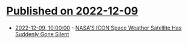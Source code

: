 # [Published on 2022-12-09](index.md)

* [2022-12-09, 10:00:00](https://science.slashdot.org/story/22/12/09/0254236/nasas-icon-space-weather-satellite-has-suddenly-gone-silent?utm_source=rss1.0mainlinkanon&utm_medium=feed) - [NASA'S ICON Space Weather Satellite Has Suddenly Gone Silent](https://science.slashdot.org/story/22/12/09/0254236/nasas-icon-space-weather-satellite-has-suddenly-gone-silent?utm_source=rss1.0mainlinkanon&utm_medium=feed)
